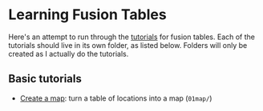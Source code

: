# Learning Fusion Tables

Here's an attempt to run through the [tutorials][tut] for fusion tables. Each
of the tutorials should live in its own folder, as listed below. Folders will
only be created as I actually do the tutorials.

## Basic tutorials

  - [Create a map][map]: turn a table of locations into a map (`01map/`)


[tut]: https://support.google.com/fusiontables/answer/184641
[map]: https://support.google.com/fusiontables/answer/2527132
